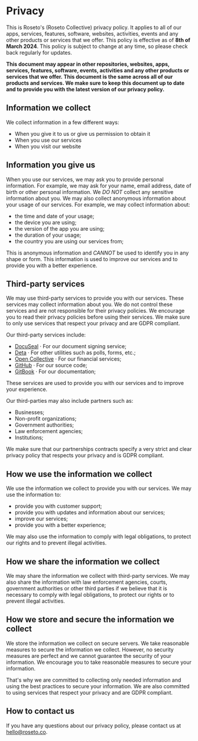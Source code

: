 # Privacy

This is Roseto's (Roseto Collective) privacy policy. It applies to all of our apps, services, features, software, websites, activities,
events and any other products or services that we offer. This policy is effective as of **8th of March 2024**. This policy is subject to change
at any time, so please check back regularly for updates. 

**This document may appear in other repositories, websites, apps, services, features, software, events, activities and any other products or services that we offer. This document is the same across all of our products and services. We make sure to keep this document up to date and to provide you with the latest version of our privacy policy.**

## Information we collect

We collect information in a few different ways:

- When you give it to us or give us permission to obtain it
- When you use our services
- When you visit our website

## Information you give us

When you use our services, we may ask you to provide personal information. For example, we may ask for your name, email address, date of birth
or other personal information. We *DO NOT* collect any sensitive information about you. We may also collect anonymous information about your
usage of our services. For example, we may collect information about:

- the time and date of your usage;
- the device you are using;
- the version of the app you are using;
- the duration of your usage;
- the country you are using our services from;

This is anonymous information and *CANNOT* be used to identify you in any shape or form. 
This information is used to improve our services and to provide you with a better experience.

## Third-party services

We may use third-party services to provide you with our services. These services may collect information about you. We do not control these
services and are not responsible for their privacy policies. We encourage you to read their privacy policies before using their services.
We make sure to only use services that respect your privacy and are GDPR compliant.

Our third-party services include:

- [DocuSeal](https://docuseal.eu) &middot; For our document signing service;
- [Deta](https://deta.space) &middot; For other utilities such as polls, forms, etc.;
- [Open Collective](https://opencollective.com) &middot; For our financial services;
- [GitHub](https://github.com) &middot; For our source code;
- [GitBook](https://gitbook.com) &middot; For our documentation;

These services are used to provide you with our services and to improve your experience.

Our third-parties may also include partners such as:

- Businesses;
- Non-profit organizations;
- Government authorities;
- Law enforcement agencies;
- Institutions;

We make sure that our partnerships contracts specify a very strict and clear privacy policy that respects your privacy and is GDPR compliant.

## How we use the information we collect

We use the information we collect to provide you with our services. We may use the information to:

- provide you with customer support;
- provide you with updates and information about our services;
- improve our services;
- provide you with a better experience;

We may also use the information to comply with legal obligations, to protect our rights and to prevent illegal activities.

## How we share the information we collect

We may share the information we collect with third-party services. We may also share the information with law enforcement agencies, courts,
government authorities or other third parties if we believe that it is necessary to comply with legal obligations, to protect our rights or to
prevent illegal activities.

## How we store and secure the information we collect

We store the information we collect on secure servers. We take reasonable measures to secure the information we collect. However, no security
measures are perfect and we cannot guarantee the security of your information. We encourage you to take reasonable measures to secure your
information.

That's why we are committed to collecting only needed information and using the best practices to secure your information. We are also
committed to using services that respect your privacy and are GDPR compliant.

## How to contact us

If you have any questions about our privacy policy, please contact us at [hello@roseto.co](mailto:hello@roseto.co).

